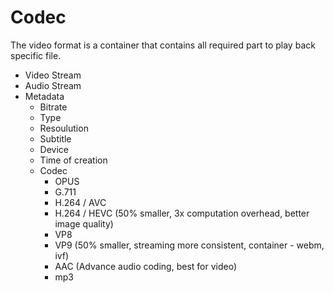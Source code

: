# Codec

The video format is a container that contains all required part to play back specific file.
- Video Stream
- Audio Stream
- Metadata
    - Bitrate
    - Type
    - Resoulution
    - Subtitle
    - Device
    - Time of creation
    - Codec
        - OPUS 
        - G.711 
        - H.264 / AVC
        - H.264 / HEVC (50% smaller, 3x computation overhead, better image quality)
        - VP8
        - VP9 (50% smaller, streaming more consistent, container - webm, ivf)
        - AAC (Advance audio coding, best for video)
        - mp3


